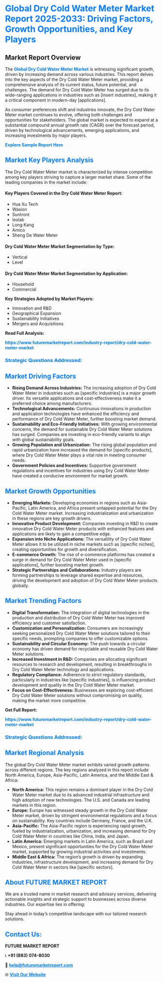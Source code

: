 <h1 style="color: #007BFF;">Global Dry Cold Water Meter Market Report 2025-2033: Driving Factors, Growth Opportunities, and Key Players</h1>

<section id="overview">
<h2>Market Report Overview</h2>
<p>The <a href="https://www.futuremarketreport.com/industry-report/dry-cold-water-meter-market" style="color: #007BFF; text-decoration: none;"><strong>Global Dry Cold Water Meter Market</strong></a> is witnessing significant growth, driven by increasing demand across various industries. This report delves into the key aspects of the Dry Cold Water Meter market, providing a comprehensive analysis of its current status, future potential, and challenges. The demand for Dry Cold Water Meter has surged due to its wide-ranging applications in industries such as [insert industries], making it a critical component in modern-day [applications].</p>
<p>As consumer preferences shift and industries innovate, the Dry Cold Water Meter market continues to evolve, offering both challenges and opportunities for stakeholders. The global market is expected to expand at a substantial compound annual growth rate (CAGR) over the forecast period, driven by technological advancements, emerging applications, and increasing investments by major players.</p>
</section>

<section id="overview">
<p><a href="https://www.futuremarketreport.com/request-sample/reportId=44274" style="color: #007BFF; text-decoration: none;"><strong>Explore Sample Report Here</strong></a></p>
</section>

<section id="key-players">
<h2 style="color: #007BFF;">Market Key Players Analysis</h2>
<p>The Dry Cold Water Meter market is characterized by intense competition among key players striving to capture a larger market share. Some of the leading companies in the market include:</p>
<h4>Key Players Covered in the Dry Cold Water Meter Report:</h4>
<ul><li>Hua Xu Tech</li><li>Wasion</li><li>Suntront</li><li>Ieslab</li><li>Long Kang</li><li>Amico</li><li>Sheng De Water Meter</li></ul>
<h4>Dry Cold Water Meter Market Segmentation by Type:</h4>
<ul><li>Vertical</li><li>Level</li></ul>

<h4>Dry Cold Water Meter Market Segmentation by Application:</h4>
<ul><li>Household</li><li>Commercial</li></ul>
<p><strong>Key Strategies Adopted by Market Players:</strong></p>
<ul>
<li>Innovation and R&D</li>
<li>Geographical Expansion</li>
<li>Sustainability Initiatives</li>
<li>Mergers and Acquisitions</li>
</ul>
</section>

<section>
<p><strong>Read Full Analysis: </strong></p><a href="https://www.futuremarketreport.com/industry-report/dry-cold-water-meter-market" style="color: #007BFF; text-decoration: none;"><strong>https://www.futuremarketreport.com/industry-report/dry-cold-water-meter-market</strong></a>
<h3 style="color: #007BFF;">Strategic Questions Addressed:</h3>
</section>

<section id="driving-factors">
<h2 style="color: #007BFF;">Market Driving Factors</h2>
<ul>
<li><strong>Rising Demand Across Industries:</strong> The increasing adoption of Dry Cold Water Meter in industries such as [specific industries] is a major growth driver. Its versatile applications and cost-effectiveness make it a preferred choice among manufacturers.</li>
<li><strong>Technological Advancements:</strong> Continuous innovations in production and application technologies have enhanced the efficiency and performance of Dry Cold Water Meter, further boosting market demand.</li>
<li><strong>Sustainability and Eco-Friendly Initiatives:</strong> With growing environmental concerns, the demand for sustainable Dry Cold Water Meter solutions has surged. Companies are investing in eco-friendly variants to align with global sustainability goals.</li>
<li><strong>Growing Population and Urbanization:</strong> The rising global population and rapid urbanization have increased the demand for [specific products], where Dry Cold Water Meter plays a vital role in meeting consumer needs.</li>
<li><strong>Government Policies and Incentives:</strong> Supportive government regulations and incentives for industries using Dry Cold Water Meter have created a conducive environment for market growth.</li>
</ul>
</section>

<section id="growth-opportunities">
<h2 style="color: #007BFF;">Market Growth Opportunities</h2>
<ul>
<li><strong>Emerging Markets:</strong> Developing economies in regions such as Asia-Pacific, Latin America, and Africa present untapped potential for the Dry Cold Water Meter market. Increasing industrialization and urbanization in these regions are key growth drivers.</li>
<li><strong>Innovative Product Development:</strong> Companies investing in R&D to create innovative Dry Cold Water Meter products with enhanced features and applications are likely to gain a competitive edge.</li>
<li><strong>Expansion into Niche Applications:</strong> The versatility of Dry Cold Water Meter allows it to be utilized in niche markets such as [specific niches], creating opportunities for growth and diversification.</li>
<li><strong>E-commerce Growth:</strong> The rise of e-commerce platforms has created a surge in demand for Dry Cold Water Meter used in [specific applications], further boosting market growth.</li>
<li><strong>Strategic Partnerships and Collaborations:</strong> Industry players are forming partnerships to leverage shared expertise and resources, driving the development and adoption of Dry Cold Water Meter products globally.</li>
</ul>
</section>

<section id="trending-factors">
<h2 style="color: #007BFF;">Market Trending Factors</h2>
<ul>
<li><strong>Digital Transformation:</strong> The integration of digital technologies in the production and distribution of Dry Cold Water Meter has improved efficiency and customer satisfaction.</li>
<li><strong>Customization and Personalization:</strong> Consumers are increasingly seeking personalized Dry Cold Water Meter solutions tailored to their specific needs, prompting companies to offer customizable options.</li>
<li><strong>Sustainability and Circular Economy:</strong> The push towards a circular economy has driven demand for recyclable and reusable Dry Cold Water Meter solutions.</li>
<li><strong>Increased Investment in R&D:</strong> Companies are allocating significant resources to research and development, resulting in breakthroughs in Dry Cold Water Meter technology and applications.</li>
<li><strong>Regulatory Compliance:</strong> Adherence to strict regulatory standards, particularly in industries like [specific industries], is influencing product development and quality in the Dry Cold Water Meter market.</li>
<li><strong>Focus on Cost-Effectiveness:</strong> Businesses are exploring cost-efficient Dry Cold Water Meter solutions without compromising on quality, making the market more competitive.</li>
</ul>
</section>

<section>
<p><strong>Get Full Report: </strong></p><a href="https://www.futuremarketreport.com/industry-report/dry-cold-water-meter-market" style="color: #007BFF; text-decoration: none;"><strong>https://www.futuremarketreport.com/industry-report/dry-cold-water-meter-market</strong></a>
<h3 style="color: #007BFF;">Strategic Questions Addressed:</h3>
</section>


<section id="regional-analysis">
<h2 style="color: #007BFF;">Market Regional Analysis</h2>
<p>The global Dry Cold Water Meter market exhibits varied growth patterns across different regions. The key regions analyzed in this report include North America, Europe, Asia-Pacific, Latin America, and the Middle East & Africa:</p>
<ul>
<li><strong>North America:</strong> This region remains a dominant player in the Dry Cold Water Meter market due to its advanced industrial infrastructure and high adoption of new technologies. The U.S. and Canada are leading markets in this region.</li>
<li><strong>Europe:</strong> Europe has witnessed steady growth in the Dry Cold Water Meter market, driven by stringent environmental regulations and a focus on sustainability. Key countries include Germany, France, and the U.K.</li>
<li><strong>Asia-Pacific:</strong> The Asia-Pacific region is experiencing rapid growth, fueled by industrialization, urbanization, and increasing demand for Dry Cold Water Meter in countries like China, India, and Japan.</li>
<li><strong>Latin America:</strong> Emerging markets in Latin America, such as Brazil and Mexico, present significant opportunities for the Dry Cold Water Meter market, supported by growing industrial activities and investments.</li>
<li><strong>Middle East & Africa:</strong> The region’s growth is driven by expanding industries, infrastructure development, and increasing demand for Dry Cold Water Meter in sectors like [specific sectors].</li>
</ul>
</section>

<footer>
<h2 style="color: #007BFF;">About FUTURE MARKET REPORT</h2>
<p>We are a trusted name in market research and advisory services, delivering actionable insights and strategic support to businesses across diverse industries. Our expertise lies in offering:</p>

<p>Stay ahead in today’s competitive landscape with our tailored research solutions.</p>

<h2 style="color: #007BFF;">Contact Us:</h2>
<p><strong>FUTURE MARKET REPORT</strong></p>
<p>📞 <strong>+91 (883) 074-8030</strong></p>
<p>📧 <strong><a href="mailto:help@futuremarketreport.com" style="color: #007BFF;">help@futuremarketreport.com</a></strong></p>
<p>🌐 <strong><a href="https://www.futuremarketreport.com/" style="color: #007BFF;">Visit Our Website</a></strong></p>
</footer>